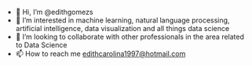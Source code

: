 - 👋 Hi, I’m @edithgomezs
- 👀 I’m interested in machine learning, natural language processing, artificial intelligence, data visualization and all things data science
- 💞️ I’m looking to collaborate with other professionals in the area related to Data Science
- 📫 How to reach me edithcarolina1997@hotmail.com

<!---
edithgomezs/edithgomezs is a ✨ special ✨ repository because its `README.md` (this file) appears on your GitHub profile.
You can click the Preview link to take a look at your changes.
--->
